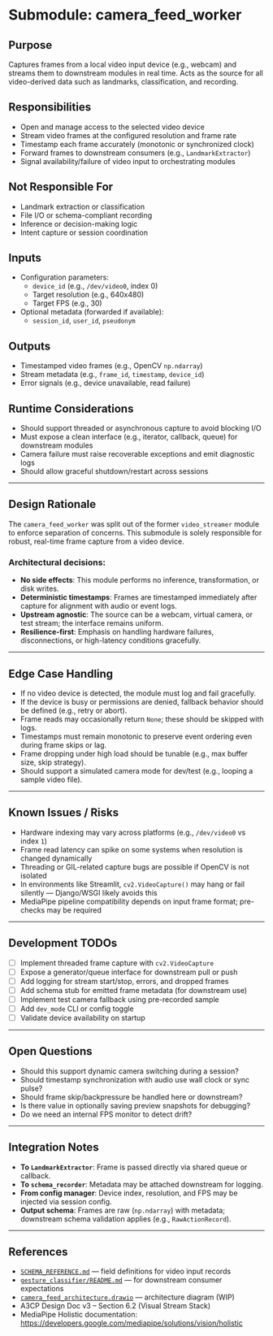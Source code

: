 # Submodule: camera_feed_worker

## Purpose
Captures frames from a local video input device (e.g., webcam) and streams them to downstream modules in real time.
Acts as the source for all video-derived data such as landmarks, classification, and recording.

## Responsibilities
- Open and manage access to the selected video device
- Stream video frames at the configured resolution and frame rate
- Timestamp each frame accurately (monotonic or synchronized clock)
- Forward frames to downstream consumers (e.g., `LandmarkExtractor`)
- Signal availability/failure of video input to orchestrating modules

## Not Responsible For
- Landmark extraction or classification
- File I/O or schema-compliant recording
- Inference or decision-making logic
- Intent capture or session coordination

## Inputs
- Configuration parameters:
  - `device_id` (e.g., `/dev/video0`, index 0)
  - Target resolution (e.g., 640x480)
  - Target FPS (e.g., 30)
- Optional metadata (forwarded if available):
  - `session_id`, `user_id`, `pseudonym`

## Outputs
- Timestamped video frames (e.g., OpenCV `np.ndarray`)
- Stream metadata (e.g., `frame_id`, `timestamp`, `device_id`)
- Error signals (e.g., device unavailable, read failure)

## Runtime Considerations
- Should support threaded or asynchronous capture to avoid blocking I/O
- Must expose a clean interface (e.g., iterator, callback, queue) for downstream modules
- Camera failure must raise recoverable exceptions and emit diagnostic logs
- Should allow graceful shutdown/restart across sessions

---

## Design Rationale
The `camera_feed_worker` was split out of the former `video_streamer` module to enforce separation of concerns. This submodule is solely responsible for robust, real-time frame capture from a video device.

### Architectural decisions:
- **No side effects**: This module performs no inference, transformation, or disk writes.
- **Deterministic timestamps**: Frames are timestamped immediately after capture for alignment with audio or event logs.
- **Upstream agnostic**: The source can be a webcam, virtual camera, or test stream; the interface remains uniform.
- **Resilience-first**: Emphasis on handling hardware failures, disconnections, or high-latency conditions gracefully.

---

## Edge Case Handling
- If no video device is detected, the module must log and fail gracefully.
- If the device is busy or permissions are denied, fallback behavior should be defined (e.g., retry or abort).
- Frame reads may occasionally return `None`; these should be skipped with logs.
- Timestamps must remain monotonic to preserve event ordering even during frame skips or lag.
- Frame dropping under high load should be tunable (e.g., max buffer size, skip strategy).
- Should support a simulated camera mode for dev/test (e.g., looping a sample video file).

---

## Known Issues / Risks
- Hardware indexing may vary across platforms (e.g., `/dev/video0` vs index `1`)
- Frame read latency can spike on some systems when resolution is changed dynamically
- Threading or GIL-related capture bugs are possible if OpenCV is not isolated
- In environments like Streamlit, `cv2.VideoCapture()` may hang or fail silently — Django/WSGI likely avoids this
- MediaPipe pipeline compatibility depends on input frame format; pre-checks may be required

---

## Development TODOs
- [ ] Implement threaded frame capture with `cv2.VideoCapture`
- [ ] Expose a generator/queue interface for downstream pull or push
- [ ] Add logging for stream start/stop, errors, and dropped frames
- [ ] Add schema stub for emitted frame metadata (for downstream use)
- [ ] Implement test camera fallback using pre-recorded sample
- [ ] Add `dev_mode` CLI or config toggle
- [ ] Validate device availability on startup

---

## Open Questions
- Should this support dynamic camera switching during a session?
- Should timestamp synchronization with audio use wall clock or sync pulse?
- Should frame skip/backpressure be handled here or downstream?
- Is there value in optionally saving preview snapshots for debugging?
- Do we need an internal FPS monitor to detect drift?

---

## Integration Notes
- **To `LandmarkExtractor`**: Frame is passed directly via shared queue or callback.
- **To `schema_recorder`**: Metadata may be attached downstream for logging.
- **From config manager**: Device index, resolution, and FPS may be injected via session config.
- **Output schema**: Frames are raw (`np.ndarray`) with metadata; downstream schema validation applies (e.g., `RawActionRecord`).

---

## References
- [`SCHEMA_REFERENCE.md`](../../schemas/SCHEMA_REFERENCE.md) — field definitions for video input records
- [`gesture_classifier/README.md`](../gesture_classifier/README.md) — for downstream consumer expectations
- [`camera_feed_architecture.drawio`](./diagrams/camera_feed_architecture.drawio) — architecture diagram (WIP)
- A3CP Design Doc v3 – Section 6.2 (Visual Stream Stack)
- MediaPipe Holistic documentation: https://developers.google.com/mediapipe/solutions/vision/holistic
